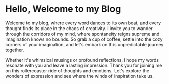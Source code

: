 # Hello, Welcome to my Blog 
 
 Welcome to my blog, where every word dances to its own beat, and every thought finds its place in the chaos of creativity. I invite you to wander through the corridors of my mind, where spontaneity reigns supreme and imagination knows no bounds. So grab a cup of coffee, settle into the cozy corners of your imagination, and let's embark on this unpredictable journey together.
 
 Whether it's whimsical musings or profound reflections, I hope my words resonate with you and leave a lasting impression. Thank you for joining me on this rollercoaster ride of thoughts and emotions. Let's explore the wonders of expression and see where the winds of inspiration take us. 